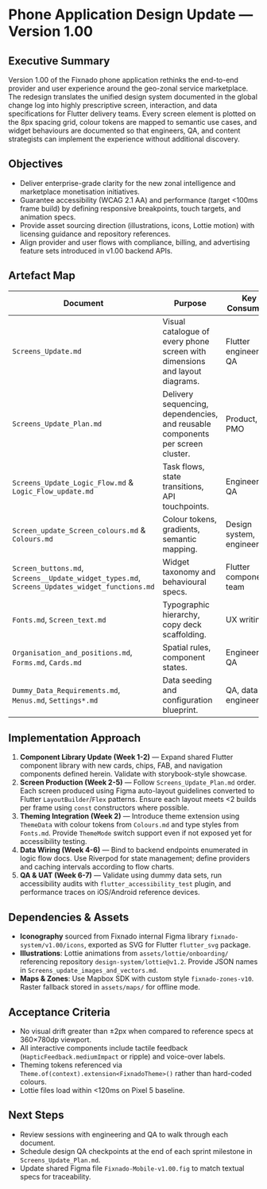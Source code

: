 # Phone Application Design Update — Version 1.00

## Executive Summary
Version 1.00 of the Fixnado phone application rethinks the end-to-end provider and user experience around the geo-zonal service marketplace. The redesign translates the unified design system documented in the global change log into highly prescriptive screen, interaction, and data specifications for Flutter delivery teams. Every screen element is plotted on the 8px spacing grid, colour tokens are mapped to semantic use cases, and widget behaviours are documented so that engineers, QA, and content strategists can implement the experience without additional discovery.

## Objectives
- Deliver enterprise-grade clarity for the new zonal intelligence and marketplace monetisation initiatives.
- Guarantee accessibility (WCAG 2.1 AA) and performance (target <100ms frame build) by defining responsive breakpoints, touch targets, and animation specs.
- Provide asset sourcing direction (illustrations, icons, Lottie motion) with licensing guidance and repository references.
- Align provider and user flows with compliance, billing, and advertising feature sets introduced in v1.00 backend APIs.

## Artefact Map
| Document | Purpose | Key Consumers |
| --- | --- | --- |
| `Screens_Update.md` | Visual catalogue of every phone screen with dimensions and layout diagrams. | Flutter engineers, QA |
| `Screens_Update_Plan.md` | Delivery sequencing, dependencies, and reusable components per screen cluster. | Product, PMO |
| `Screens_Update_Logic_Flow.md` & `Logic_Flow_update.md` | Task flows, state transitions, API touchpoints. | Engineering, QA |
| `Screen_update_Screen_colours.md` & `Colours.md` | Colour tokens, gradients, semantic mapping. | Design system, engineers |
| `Screen_buttons.md`, `Screens__Update_widget_types.md`, `Screens_Updates_widget_functions.md` | Widget taxonomy and behavioural specs. | Flutter component team |
| `Fonts.md`, `Screen_text.md` | Typographic hierarchy, copy deck scaffolding. | UX writing |
| `Organisation_and_positions.md`, `Forms.md`, `Cards.md` | Spatial rules, component states. | Engineers, QA |
| `Dummy_Data_Requirements.md`, `Menus.md`, `Settings*.md` | Data seeding and configuration blueprint. | QA, data engineering |

## Implementation Approach
1. **Component Library Update (Week 1-2)** — Expand shared Flutter component library with new cards, chips, FAB, and navigation components defined herein. Validate with storybook-style showcase.
2. **Screen Production (Week 2-5)** — Follow `Screens_Update_Plan.md` order. Each screen produced using Figma auto-layout guidelines converted to Flutter `LayoutBuilder`/`Flex` patterns. Ensure each layout meets <2 builds per frame using `const` constructors where possible.
3. **Theming Integration (Week 2)** — Introduce theme extension using `ThemeData` with colour tokens from `Colours.md` and type styles from `Fonts.md`. Provide `ThemeMode` switch support even if not exposed yet for accessibility testing.
4. **Data Wiring (Week 4-6)** — Bind to backend endpoints enumerated in logic flow docs. Use Riverpod for state management; define providers and caching intervals according to flow charts.
5. **QA & UAT (Week 6-7)** — Validate using dummy data sets, run accessibility audits with `flutter_accessibility_test` plugin, and performance traces on iOS/Android reference devices.

## Dependencies & Assets
- **Iconography** sourced from Fixnado internal Figma library `fixnado-system/v1.00/icons`, exported as SVG for Flutter `flutter_svg` package.
- **Illustrations**: Lottie animations from `assets/lottie/onboarding/` referencing repository `design-system/lottie@v1.2`. Provide JSON names in `Screens_update_images_and_vectors.md`.
- **Maps & Zones**: Use Mapbox SDK with custom style `fixnado-zones-v10`. Raster fallback stored in `assets/maps/` for offline mode.

## Acceptance Criteria
- No visual drift greater than ±2px when compared to reference specs at 360×780dp viewport.
- All interactive components include tactile feedback (`HapticFeedback.mediumImpact` or ripple) and voice-over labels.
- Theming tokens referenced via `Theme.of(context).extension<FixnadoTheme>()` rather than hard-coded colours.
- Lottie files load within <120ms on Pixel 5 baseline.

## Next Steps
- Review sessions with engineering and QA to walk through each document.
- Schedule design QA checkpoints at the end of each sprint milestone in `Screens_Update_Plan.md`.
- Update shared Figma file `Fixnado-Mobile-v1.00.fig` to match textual specs for traceability.
